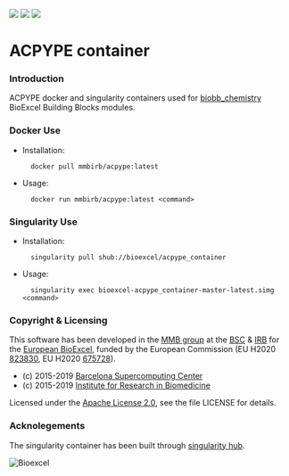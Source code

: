 [![](https://quay.io/repository/biocontainers/biobb_io/status)](https://hub.docker.com/r/mmbirb/acpype)
[![](https://www.singularity-hub.org/static/img/hosted-singularity--hub-%23e32929.svg)](https://singularity-hub.org/collections/3787)
[![](https://img.shields.io/badge/License-Apache%202.0-blue.svg)](https://opensource.org/licenses/Apache-2.0)

# ACPYPE container

### Introduction
ACPYPE docker and singularity containers used for [biobb_chemistry](https://github.com/bioexcel/biobb_chemistry) BioExcel Building Blocks modules.

### Docker Use

* Installation:


        docker pull mmbirb/acpype:latest


* Usage:


        docker run mmbirb/acpype:latest <command>

### Singularity Use

* Installation:


        singularity pull shub://bioexcel/acpype_container


* Usage:


        singularity exec bioexcel-acpype_container-master-latest.simg <command>


### Copyright & Licensing
This software has been developed in the [MMB group](http://mmb.irbbarcelona.org) at the [BSC](http://www.bsc.es/) & [IRB](https://www.irbbarcelona.org/) for the [European BioExcel](http://bioexcel.eu/), funded by the European Commission (EU H2020 [823830](http://cordis.europa.eu/projects/823830), EU H2020 [675728](http://cordis.europa.eu/projects/675728)).

* (c) 2015-2019 [Barcelona Supercomputing Center](https://www.bsc.es/)
* (c) 2015-2019 [Institute for Research in Biomedicine](https://www.irbbarcelona.org/)

Licensed under the
[Apache License 2.0](https://www.apache.org/licenses/LICENSE-2.0), see the file LICENSE for details.

### Acknolegements
The singularity container has been built through [singularity hub](https://singularity-hub.org/).

![](https://bioexcel.eu/wp-content/uploads/2019/04/Bioexcell_logo_1080px_transp.png "Bioexcel")
